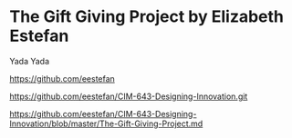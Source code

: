 # The Gift Giving Project by Elizabeth Estefan

Yada Yada



https://github.com/eestefan

https://github.com/eestefan/CIM-643-Designing-Innovation.git

https://github.com/eestefan/CIM-643-Designing-Innovation/blob/master/The-Gift-Giving-Project.md

